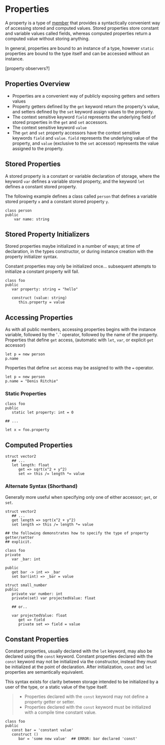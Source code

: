 # Properties

A property is a type of [member](./members.md) that provides a syntactically convenient way of accessing stored and computed values. Stored properties store constant and variable values called fields, whereas computed properties return a computed value without storing anything.

In general, properties are bound to an instance of a type, however `static` properties are bound to the type itself and can be accessed without an instance.

\[property observers?\]

## Properties Overview

 - Properties are a convenient way of publicly exposing getters and setters values
 - Property getters defined by the `get` keyword return the property's value, and setters defined by the `set` keyword assign values to the property.
 - The context sensitive keyword `field` represents the underlying field of stored properties in the `get` and `set` accessors.
 - The context sensitive keyword `value`
 - The `get` and `set` property accessors have the context sensitive keywords `field` and `value`. `field` represents the underlying value of the property, and `value` (exclusive to the `set` accessor) represents the value assigned to the property.


## Stored Properties

A stored property is a constant or variable declaration of storage, where the keyword `var` defines a variable stored property, and the keyword `let` defines a constant stored property.

The following example defines a class called `person` that defines a variable stored property `x` and a constant stored property `y`.

```rush
class person
public
	var name: string
```


## Stored Property Initializers

Stored properties maybe initialized in a number of ways; at time of declaration, in the types constructor, or during instance creation with the property initializer syntax.

Constant properties may only be initialized once... subsequent attempts to initialize a constant property will fail.

```rush
class foo
public
   var property: string = "hello"

   construct (value: string)
      this.property = value
```
## Accessing Properties

As with all public members, accessing properties begins with the instance variable, followed by the '`.`' operator, followed by the name of the property. Properties that define `get` access, (automatic with `let`, `var`, or explicit `get` accessor)

```rush
let p = new person
p.name
```

Properties that define `set` access may be assigned to with the `=` operator.

```rush
let p = new person
p.name = "Denis Ritchie"
```

### Static Properties

```rush
class foo
public
   static let property: int = 0

## ...

let x = foo.property
```

## Computed Properties

```rush
struct vector2
   ## ...
   let length: float
      get => sqrt(x^2 + y^2)
      set => this /= length *= value

```
### Alternate Syntax (Shorthand)

Generally more useful when specifying only one of either accessor; `get`, or `set`.

```rush
struct vector2
   ## ...
   get length => sqrt(x^2 + y^2)
   set length => this /= length *= value

## the following demonstrates how to specify the type of property getter/setter
## explicit.

class foo
private
   var _bar: int

public
   get bar -> int => _bar
   set bar(int) => _bar = value
```


```rush
struct small_number
public
   private var number: int
   private(set) var projectedValue: float

   ## or..

   var projectedValue: float
      get => field
      private set => field = value
```

## Constant Properties

Constant properties, usually declared with the `let` keyword, may also be declared using the `const` keyword. Constant properties declared with the `const` keyword may not be initialized via the constructor, instead they must be initialized at the point of declaration. After initialization, `const` and `let` properties are semantically equivalent.

This syntax exists for clarity between storage intended to be initialized by a user of the type, or a static value of the type itself.

> - Properties declared with the `const` keyword may not define a property getter or setter.
> - Properties declared with the `const` keyword must be initialized with a compile time constant value.


```rush
class foo
public
   const bar = 'constant value'
   construct ()
      bar = 'some new value'  ## ERROR: bar declared 'const'
```
